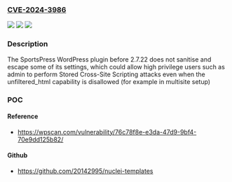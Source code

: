 ### [CVE-2024-3986](https://cve.mitre.org/cgi-bin/cvename.cgi?name=CVE-2024-3986)
![](https://img.shields.io/static/v1?label=Product&message=SportsPress&color=blue)
![](https://img.shields.io/static/v1?label=Version&message=0%3C%202.7.22%20&color=brighgreen)
![](https://img.shields.io/static/v1?label=Vulnerability&message=CWE-79%20Cross-Site%20Scripting%20(XSS)&color=brighgreen)

### Description

The SportsPress  WordPress plugin before 2.7.22 does not sanitise and escape some of its settings, which could allow high privilege users such as admin to perform Stored Cross-Site Scripting attacks even when the unfiltered_html capability is disallowed (for example in multisite setup)

### POC

#### Reference
- https://wpscan.com/vulnerability/76c78f8e-e3da-47d9-9bf4-70e9dd125b82/

#### Github
- https://github.com/20142995/nuclei-templates

